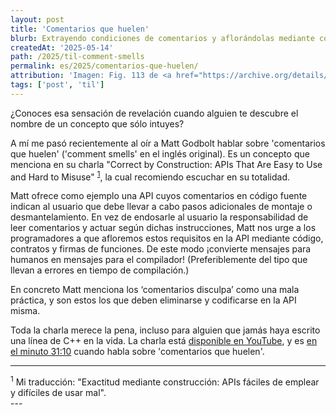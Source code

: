 ```yaml
---
layout: post
title: 'Comentarios que huelen'
blurb: Extrayendo condiciones de comentarios y aflorándolas mediante código.
createdAt: '2025-05-14'
path: /2025/til-comment-smells
permalink: es/2025/comentarios-que-huelen/
attribution: 'Imagen: Fig. 113 de <a href="https://archive.org/details/plainhometalkabo00foot/page/n11/mode/2up" target="_blank"><em>Plain Home Talk</em> (1896)</a> por Edward B. Foote, fuera de copyright.'
tags: ['post', 'til']
---
```


<!-- markdownlint-disable MD033 no-inline-html -->

¿Conoces esa sensación de revelación cuando alguien te descubre el nombre de un concepto
que sólo intuyes?

A mí me pasó recientemente al oír a Matt Godbolt hablar sobre 'comentarios que huelen'
('comment smells' en el inglés original). Es un concepto que menciona en su charla
"Correct by Construction: APIs That Are Easy to Use and Hard to Misuse"
<sup><a href="#footnote-1">1</a></sup>, la cual recomiendo escuchar en su totalidad.

Matt ofrece como ejemplo una API cuyos comentarios en código fuente indican al usuario que
debe llevar a cabo pasos adicionales de montaje o desmantelamiento. En vez de endosarle al
usuario la responsabilidad de leer comentarios y actuar según dichas instrucciones, Matt
nos urge a los programadores a que afloremos estos requisitos en la API mediante código,
contratos y firmas de funciones.
De este modo ¡convierte mensajes para humanos en mensajes para el compilador!
(Preferiblemente del tipo que llevan a errores en tiempo de compilación.)

En concreto Matt menciona los ‘comentarios disculpa’ como una mala práctica, y son estos
los que deben eliminarse y codificarse en la API misma.

<!-- markdownlint-disable MD013 line-length -->

Toda la charla merece la pena, incluso para alguien que jamás haya escrito una línea de
C++ en la vida.
La charla está <a href="https://youtu.be/nLSm3Haxz0I" target="_blank"> disponible en YouTube</a>,
y es  <a href="https://youtu.be/nLSm3Haxz0I?feature=shared&t=1870" target="_blank">en el minuto 31:10</a>
cuando habla sobre 'comentarios que huelen'.

---
<div id="footnote-1" class="pb-2">
    <sup>1</sup> Mi traducción: "Exactitud mediante construcción: APIs fáciles de emplear y difíciles de usar mal".
</div>
---
